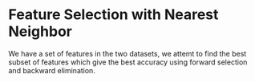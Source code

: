 # Feature Selection with Nearest Neighbor

We have a set of features in the two datasets, we attemt to find the best subset of features which give the best accuracy using forward selection and backward elimination.
